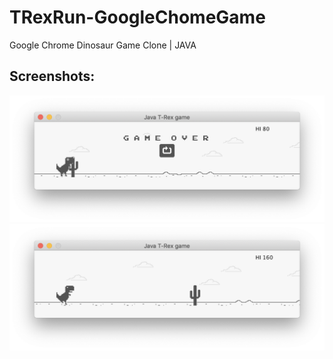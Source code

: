 # TRexRun-GoogleChomeGame
Google Chrome Dinosaur Game Clone | JAVA

## Screenshots:

<img src="ss1.png">      




<img src="ss2.png">      
